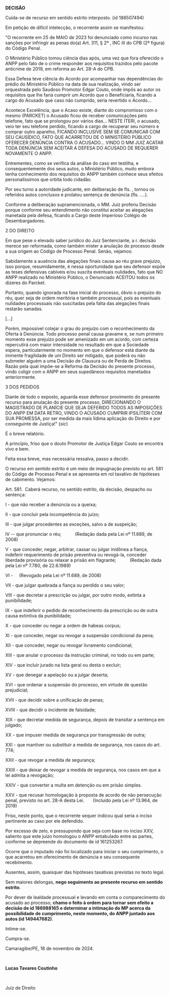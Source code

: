 **DECISÃO**

Cuida-se de recurso em sentido estrito interposto. (id 188507494)

Em petição de difícil intelecção, o recorrente assim se manifestou:

"O recorrente em 25 de MAIO de 2023 foi denunciado como incurso nas
sanções por infringir as penas do(a) Art. 311, § 2º , INC III do CPB (2ª
figura) do Código Penal.

O Ministério Público tomou ciência dias após, uma vez que fora oferecido
o ANPP pelo fato de o crime responder aos requisitos trazidos pelo
pacote anticrime de 2019, em reforma ao Art. 28-A do CPB.

Essa Defesa teve ciência do Acordo por acompanhar nas dependências do
prédio do Ministério Público na data de sua realização, vindo ser
orquestrada pelo Saudoso Promotor Edgar Couto, onde impôs ao autor os
requisitos que lhe faria cumprir um Acordo que o Beneficiaria, ficando a
cargo do Acusado que caso não cumprido, seria revertido o Acordo\...

Acontece Excelência, que o Acaso existe, diante do compromisso com o
mesmo (PARCKET) o Acusado ficou de receber comunicações pelo telefone,
fato que se prolongou por vários dias\... NESTE ÍTERI, o acusado, veio
ter seu telefone perdido, ficando a cargo de recuperar seu número e
comprar outro aparelho, FICANDO INCLUSIVE SEM SE COMUNICAR COM SEU
CAUSÍDICO, FATO QUE ACARRETOU DE O MINISTÉRIO PÚBLICO OFERECER DENÚNCIA
CONTRA O ACUSADO\... VINDO O MM JUIZ ACATAR TODA DENÚNCIA SEM ACEITAR A
DEFESA DO ACUSADO DE REQUERER NOVAMENTE O ANPP.

Entrementes, como se verifica da análise do caso em testilha, e
consequentemente dos seus autos, o Ministério Público, muito embora
tenha conhecimento dos requisitos do ANPP também conhece seus efeitos
personalíssimos que orbita todo cidadão.

Por seu turno a autoridade judicante, em deliberação de fls. , tornou os
referidos autos conclusos e prolatou sentença de denúncia (fls. \....).

Conforme a deliberação supramencionada, o MM. Juiz proferiu Decisão
porque conforme seu entendimento não constitui aceitar as alegações
manetada pela defesa, ficando a Cargo deste Imperioso Colégio de
Desembargadores.

2 DO DIREITO

Em que pese o elevado saber jurídico do Juiz Sentenciante, a r. decisão
merece ser reformada, como também mister a anulação do processo desde a
sua origem ao Código de Processo Penal. Senão, vejamos:

Sabidamente a ausência das alegações finais causa ao réu grave prejuízo,
isso porque, resumidamente, é nessa oportunidade que seu defensor expõe
as teses defensivas cabíveis e/ou suscita eventuais nulidades, fato que
NO ANPP realizado no Ministério Público, o Denunciado ACEITOU todos os
dizeres do Parcket.

Portanto, quando ignorada na fase inicial do processo, óbvio o prejuízo
do réu, quer seja de ordem meritória e também processual, pois as
eventuais nulidades processuais não suscitadas pela falta das alegações
finais restarão sanadas.

\[\...\]

Porém, impossível cotejar o grau do prejuízo com o reconhecimento da
Oferta à Denúncia. Todo processo penal causa gravame e, se num primeiro
momento esse prejuízo pode ser amenizado em um acordo, com certeza
repercutirá com maior intensidade no resultado em que a Sociedade
espera, particularmente no momento em que o defensor está diante da
iminente fragilidade de um Direito ser mitigado, que poderá ou não
submeter alguém a uma Decisão de Clausura ou de Perda de Direitos. Razão
pela qual impõe-se a Reforma da Decisão do presente processo, vindo
coligir com o ANPP em seus supedâneos requisitos manetados
anteriormente.

3 DOS PEDIDOS

Diante de todo o exposto, aguarda esse defensor provimento do presente
recurso para anulação do presente processo, DIRECIONANDO O MAGISTRADO DE
PLANÍCIE QUE SEJA DEFERIDO TODOS AS IMPOSIÇÕES DO ANPP EM DATA RETRO,
VINDO O ACUSADO CUMPRIR IPSILÍTERI COM SUA PROMESSA, por ser medida da
mais lídima aplicação do Direito e por conseguinte de Justiça!" (*sic*)

É o breve relatório.

A princípio, friso que o douto Promotor de Justiça Edgar Couto se
encontra vivo e bem.

Feita essa breve, mas necessária ressalva, passo a decidir.

O recurso em sentido estrito é um meio de impugnação previsto no art.
581 do Código de Processo Penal e se apresenta em rol taxativo de
hipóteses de cabimento. Vejamos:

Art. 581.  Caberá recurso, no sentido estrito, da decisão, despacho ou
sentença:

I - que não receber a denúncia ou a queixa;

II - que concluir pela incompetência do juízo;

III - que julgar procedentes as exceções, salvo a de suspeição;

IV -- que pronunciar o réu;           (Redação dada pela Lei nº 11.689,
de 2008)

V - que conceder, negar, arbitrar, cassar ou julgar inidônea a fiança,
indeferir requerimento de prisão preventiva ou revogá-la, conceder
liberdade provisória ou relaxar a prisão em flagrante;          
(Redação dada pela Lei nº 7.780, de 22.6.1989)

VI -     (Revogado pela Lei nº 11.689, de 2008)

VII - que julgar quebrada a fiança ou perdido o seu valor;

VIII - que decretar a prescrição ou julgar, por outro modo, extinta a
punibilidade;

IX - que indeferir o pedido de reconhecimento da prescrição ou de outra
causa extintiva da punibilidade;

X - que conceder ou negar a ordem de habeas corpus;

XI - que conceder, negar ou revogar a suspensão condicional da pena;

XII - que conceder, negar ou revogar livramento condicional;

XIII - que anular o processo da instrução criminal, no todo ou em parte;

XIV - que incluir jurado na lista geral ou desta o excluir;

XV - que denegar a apelação ou a julgar deserta;

XVI - que ordenar a suspensão do processo, em virtude de questão
prejudicial;

XVII - que decidir sobre a unificação de penas;

XVIII - que decidir o incidente de falsidade;

XIX - que decretar medida de segurança, depois de transitar a sentença
em julgado;

XX - que impuser medida de segurança por transgressão de outra;

XXI - que mantiver ou substituir a medida de segurança, nos casos do
art. 774;

XXII - que revogar a medida de segurança;

XXIII - que deixar de revogar a medida de segurança, nos casos em que a
lei admita a revogação;

XXIV - que converter a multa em detenção ou em prisão simples.

XXV - que recusar homologação à proposta de acordo de não persecução
penal, previsto no art. 28-A desta Lei.       (Incluído pela Lei nº
13.964, de 2019)

Friso, neste ponto, que o recorrente sequer indicou qual seria o inciso
pertinente ao caso por ele defendido.

Por excesso de zelo, e pressupondo que seja com base no inciso XXV,
saliento que este juízo homologou o ANPP entabulado entre as partes,
conforme se depreende do documento de id 161253267.

Ocorre que o imputado não foi localizado para iniciar o seu cumprimento,
o que acarretou em oferecimento de denúncia e seu consequente
recebimento.

Ausentes, assim, quaisquer das hipóteses taxativas previstas no texto
legal.

Sem maiores delongas, **nego seguimento ao presente recurso em sentido
estrito**.

Por dever de lealdade processual e levando em conta o comparecimento do
acusado ao processo, **chamo o feito à ordem para tornar sem efeito a
decisão de id 186988165 e determinar a intimação do MP acerca da
possibilidade de cumprimento, neste momento, do ANPP juntado aos autos
(id 149447682)**.

Intime-se.

Cumpra-se.

Camaragibe/PE, 18 de novembro de 2024.

 

**Lucas Tavares Coutinho**

 

Juiz de Direito
